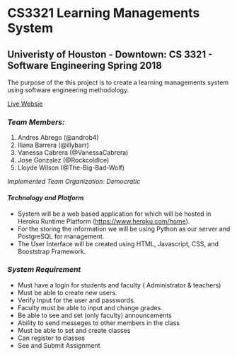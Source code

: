 #  CS3321 Learning Managements System
## Univeristy of Houston - Downtown: CS 3321 - Software Engineering Spring 2018

The purpose of the this project is to create a learning managements system using software engineering methodology.

[Live Websie](https://my-lms.herokuapp.com)

### *Team Members:*

1. Andres Abrego    (@androb4)
2. Iliana Barrera  (@illybarr)
3. Vanessa Cabrera (@VanessaCabrera)
4. Jose Gonzalez   (@RockcoldIce)
5. Lloyde Wilson   (@The-Big-Bad-Wolf)

*Implemented Team Organization: Democratic*


#### *Technology and Platform*
* System will be a web based application for which will be hosted in Heroku Runtime Platform (https://www.heroku.com/home).
* For the storing the information we will be using Python as our server and PostgreSQL for management.
* The User Interface will be created using HTML, Javascript, CSS, and Booststrap Framework.



### *System Requirement*
* Must have a login for students and faculty ( Administrator & teachers)
* Must be able to create new users.
* Verify Input for the user and passwords.
* Faculty must be able to input and change grades.
* Be able to see and set (only faculty) announcements
* Ability to send messeges to other members in the class
* Must be able to set and create classes
* Can register to classes
* See and Submit Assignment
